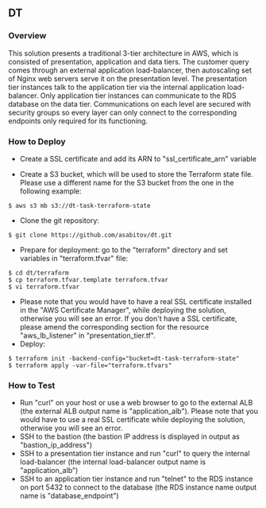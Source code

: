 ## DT

### Overview
This solution presents a traditional 3-tier architecture in AWS, which is consisted of presentation, application and data tiers. The customer query comes through an external application load-balancer, then autoscaling set of Nginx web servers serve it on the presentation level. The presentation tier instances talk to the application tier via the internal application load-balancer. Only application tier instances can communicate to the RDS database on the data tier. Communications on each level are secured with security groups so every layer can only connect to the corresponding endpoints only required for its functioning.       

### How to Deploy

- Create a SSL certificate and add its ARN to "ssl_certificate_arn" variable

- Create a S3 bucket, which will be used to store the Terraform state file. Please use a different name for the S3 bucket from the one in the following example:
```
$ aws s3 mb s3://dt-task-terraform-state
```
- Clone the git repository:
```
$ git clone https://github.com/asabitov/dt.git
```
- Prepare for deployment: go to the "terraform" directory and set variables in "terraform.tfvar" file:
```
$ cd dt/terraform
$ cp terraform.tfvar.template terraform.tfvar
$ vi terraform.tfvar
```
- Please note that you would have to have a real SSL certificate installed in the "AWS Certificate Manager", while deploying the solution, otherwise you will see an error. If you don't have a SSL certificate, please amend the corresponding section for the resource "aws_lb_listener" in "presentation_tier.tf". 
- Deploy:
``` 
$ terraform init -backend-config="bucket=dt-task-terraform-state"
$ terraform apply -var-file="terraform.tfvars"
```

### How to Test
- Run "curl" on your host or use a web browser to go to the external ALB (the external ALB output name is "application_alb"). Please note that you would have to use a real SSL certificate while deploying the solution, otherwise you will see an error.
- SSH to the bastion (the bastion IP address is displayed in output as "bastion_ip_address")
- SSH to a presentation tier instance and run "curl" to query the internal load-balancer (the internal load-balancer output name is "application_alb") 
- SSH to an application tier instance and run "telnet" to the RDS instance on port 5432 to connect to the database (the RDS instance name output name is "database_endpoint") 
     
